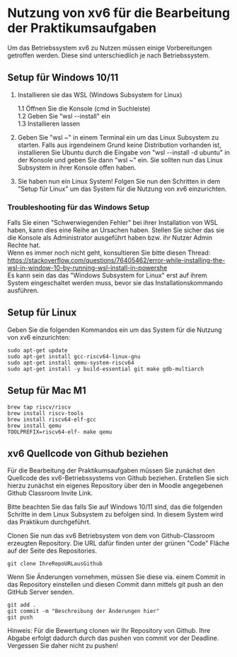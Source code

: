 # Nutzung von xv6 für die Bearbeitung der Praktikumsaufgaben
Um das Betriebssystem xv6 zu Nutzen müssen einige Vorbereitungen getroffen werden. 
Diese sind unterschiedlich je nach Betriebssystem.

## Setup für Windows 10/11
1. Installieren sie das WSL (Windows Subsystem for Linux)
    
    1.1 Öffnen Sie die Konsole (cmd in Suchleiste)<br>
    1.2 Geben Sie "wsl --install" ein<br>
    1.3 Installieren lassen

2. Geben Sie "wsl ~" in einem Terminal ein um das Linux Subsystem zu starten. Falls aus irgendeinem Grund keine Distribution vorhanden ist, installieren Sie Ubuntu durch die Eingabe von "wsl --install -d ubuntu" in der Konsole und geben Sie dann "wsl ~" ein. Sie sollten nun das Linux Subsystem in ihrer Konsole offen haben. 

3. Sie haben nun ein Linux System! Folgen Sie nun den Schritten in dem "Setup für Linux" um das System für die Nutzung von xv6 einzurichten.


### Troubleshooting für das Windows Setup
Falls Sie einen "Schwerwiegenden Fehler" bei ihrer Installation von WSL haben, kann dies eine Reihe an Ursachen haben. Stellen Sie sicher das sie die Konsole als Administrator ausgeführt haben bzw. ihr Nutzer Admin Rechte hat.<br> 
Wenn es immer noch nicht geht, konsultieren Sie bitte diesen Thread:
https://stackoverflow.com/questions/76405462/error-while-installing-the-wsl-in-window-10-by-running-wsl-install-in-powershe
<br>
Es kann sein das das "Windows Subsystem for Linux" erst auf ihrem System eingeschaltet werden muss, bevor sie das Installationskommando ausführen.

## Setup für Linux

Geben Sie die folgenden Kommandos ein um das System für die Nutzung von xv6 einzurichten:

    sudo apt-get update
    sudo apt-get install gcc-riscv64-linux-gnu
    sudo apt-get install qemu-system-riscv64
    sudo apt-get install -y build-essential git make gdb-multiarch

## Setup für Mac M1

    brew tap riscv/riscv
    brew install riscv-tools
    brew install riscv64-elf-gcc
    brew install qemu
    TOOLPREFIX=riscv64-elf- make qemu


## xv6 Quellcode von Github beziehen
Für die Bearbeitung der Praktikumsaufgaben müssen Sie zunächst den Quellcode des xv6-Betriebssystems von Github beziehen. Erstellen Sie sich hierzu zunächst ein eigenes Repository über den in Moodle angegebenen Github Classroom Invite Link. 

Bitte beachten Sie das falls Sie auf Windows 10/11 sind, das die folgenden Schritte in dem Linux Subsystem zu befolgen sind. In diesem System wird das Praktikum durchgeführt.

Clonen Sie nun das xv6 Betriebsystem von dem von Github-Classroom erzeugten Repository. Die URL dafür finden unter der grünen "Code" Fläche auf der Seite des Repositories. 

    git clone IhreRepoURLausGithub

Wenn Sie Änderungen vornehmen, müssen Sie diese via. einem Commit in das Repository einstellen und diesen Commit dann mittels git push an den GitHub Server senden.

    git add .
    git commit -m "Beschreibung der Änderungen hier"
    git push

Hinweis: Für die Bewertung clonen wir Ihr Repository von Github. Ihre Abgabe erfolgt dadurch durch das pushen von commit vor der Deadline. Vergessen Sie daher nicht zu pushen!